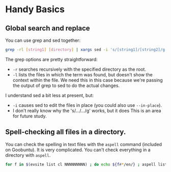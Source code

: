 # Handy Basics #

## Global search and replace ##
You can use grep and sed together:

```bash
grep -rl [string1] [directory] | xargs sed -i 's/[string1]/[string2]/g'
```

The grep options are pretty straightforward:

+   `-r` searches recursively with the specified directory as the root.
+   `-l` lists the files in which the term was found, but doesn't show the
    context within the file. We need this in this case because we're passing the
    output of grep to sed to do the actual changes.
    
I understand sed a bit less at present, but:

+   `-i` causes sed to edit the files in place (you could also use `--in-place`).
+   I don't really know why the 's/.../.../g' works, but it does This is an area
    for future study.

## Spell-checking all files in a directory. ##

You can check the spelling in text files with the `aspell` command (included on
Goobuntu). It is very complicated. You can't check everything in a directory with
`aspell`.

```bash
for f in $(evsite list cl NNNNNNNNN) ; do echo ${f#*/en/} ; aspell list -p ~/.aspell.en.pws < $f | sort | uniq -c ; done
```
<!-- ----1----|----2----|----3----|----4----|----5----|----6----|----7----|----8 -->
